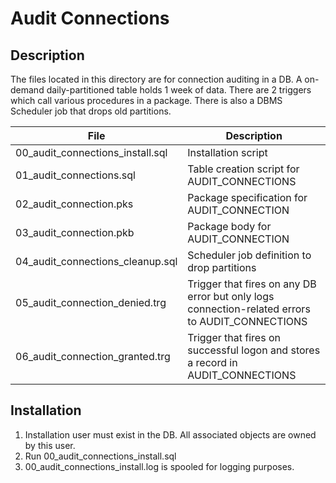 # Audit Connections

## Description

The files located in this directory are for connection auditing in a DB. A on-demand daily-partitioned table holds 1 week of data.  There are 2 triggers which call various procedures in a package.  There is also a DBMS Scheduler job that drops old partitions.

File | Description
---- | -----------
00_audit_connections_install.sql | Installation script
01_audit_connections.sql |  Table creation script for AUDIT_CONNECTIONS
02_audit_connection.pks | Package specification for AUDIT_CONNECTION
03_audit_connection.pkb | Package body for AUDIT_CONNECTION
04_audit_connections_cleanup.sql | Scheduler job definition to drop partitions
05_audit_connection_denied.trg | Trigger that fires on any DB error but only logs connection-related errors to AUDIT_CONNECTIONS
06_audit_connection_granted.trg | Trigger that fires on successful logon and stores a record in AUDIT_CONNECTIONS

## Installation
1. Installation user must exist in the DB. All associated objects are owned by this user.
2. Run 00_audit_connections_install.sql
3. 00_audit_connections_install.log is spooled for logging purposes.
